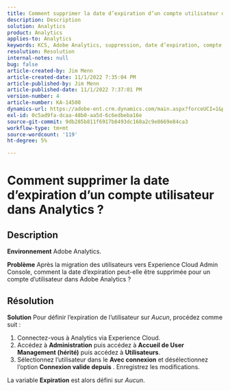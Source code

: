 ```yaml
---
title: Comment supprimer la date d’expiration d’un compte utilisateur dans Analytics ?
description: Description
solution: Analytics
product: Analytics
applies-to: Analytics
keywords: KCS, Adobe Analytics, suppression, date d’expiration, compte utilisateur, gestion des utilisateurs Analytics
resolution: Resolution
internal-notes: null
bug: false
article-created-by: Jim Menn
article-created-date: 11/1/2022 7:35:04 PM
article-published-by: Jim Menn
article-published-date: 11/1/2022 7:37:01 PM
version-number: 4
article-number: KA-14500
dynamics-url: https://adobe-ent.crm.dynamics.com/main.aspx?forceUCI=1&pagetype=entityrecord&etn=knowledgearticle&id=c5295f47-1c5a-ed11-9561-6045bd006a22
exl-id: 0c5ad9fa-dcaa-48b0-aa5d-6c6edbeba16e
source-git-commit: 9db285b811f6917b8493dc168a2c9e8669e84ca3
workflow-type: tm+mt
source-wordcount: '119'
ht-degree: 5%

---
```


# Comment supprimer la date d’expiration d’un compte utilisateur dans Analytics ?

## Description


<b>Environnement</b>
Adobe Analytics.

<b>Problème</b>
Après la migration des utilisateurs vers Experience Cloud Admin Console, comment la date d’expiration peut-elle être supprimée pour un compte d’utilisateur dans Adobe Analytics ?


## Résolution


<b>Solution</b>
Pour définir l’expiration de l’utilisateur sur *Aucun*, procédez comme suit :

1. Connectez-vous à Analytics via Experience Cloud.
2. Accédez à <b>Administration</b> puis accédez à <b>Accueil de User Management (hérité)</b> puis accédez à <b>Utilisateurs</b>.
3. Sélectionnez l’utilisateur dans le <b>Avec connexion</b> et désélectionnez l’option <b>Connexion valide depuis</b> . Enregistrez les modifications.


La variable <b>Expiration</b> est alors défini sur *Aucun*.

